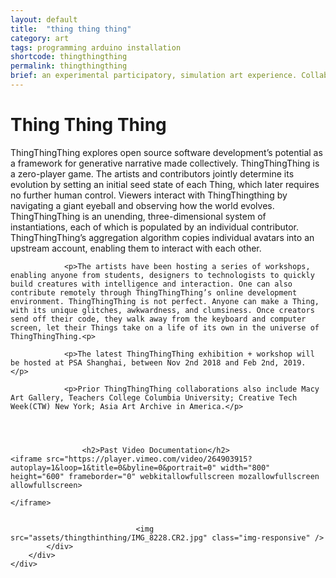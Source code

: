 ```yaml
---
layout: default
title:  "thing thing thing"
category: art
tags: programming arduino installation
shortcode: thingthingthing
permalink: thingthingthing
brief: an experimental participatory, simulation art experience. Collaboration between artist duo zzyw and Asia Art Archive.
---
```

<div class="content-container label-add-border" id="lightcubes">
	<div class="container-fluid">
		<div class="row">
			<div class="col-xs-10 col-xs-offset-1 text-center">
				<h1>Thing Thing Thing</h1>
				<p>ThingThingThing explores open source software development’s potential as a framework for generative narrative made collectively. ThingThingThing is a zero-player game. The artists and contributors jointly determine its evolution by setting an initial seed state of each Thing, which later requires no further human control. Viewers interact with ThingThingthing by navigating a giant eyeball and observing how the world evolves. ThingThingThing is an unending, three-dimensional system of instantiations, each of which is populated by an individual contributor. ThingThingThing’s aggregation algorithm copies individual avatars into an upstream account, enabling them to interact with each other. </p>


				<p>The artists have been hosting a series of workshops, enabling anyone from students, designers to technologists to quickly build creatures with intelligence and interaction. One can also contribute remotely through ThingThingThing’s online development environment. ThingThingThing is not perfect. Anyone can make a Thing, with its unique glitches, awkwardness, and clumsiness. Once creators send off their code, they walk away from the keyboard and computer screen, let their Things take on a life of its own in the universe of ThingThingThing.<p>

				<p>The latest ThingThingThing exhibition + workshop will be hosted at PSA Shanghai, between Nov 2nd 2018 and Feb 2nd, 2019. </p>

				<p>Prior ThingThingThing collaborations also include Macy Art Gallery, Teachers College Columbia University; Creative Tech Week(CTW) New York; Asia Art Archive in America.</p>




                    <h2>Past Video Documentation</h2>
    <iframe src="https://player.vimeo.com/video/264903915?autoplay=1&loop=1&title=0&byline=0&portrait=0" width="800" height="600" frameborder="0" webkitallowfullscreen mozallowfullscreen allowfullscreen>

    </iframe>


								<img src="assets/thingthinthing/IMG_8228.CR2.jpg" class="img-responsive" />
			</div>
		</div>
	</div>
</div>
